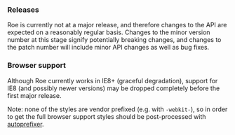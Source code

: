 ### Releases

Roe is currently not at a major release, and therefore changes to the API are expected on a reasonably regular basis. Changes to the minor version number at this stage signify potentially breaking changes, and changes to the patch number will include minor API changes as well as bug fixes.

### Browser support

Although Roe currently works in IE8+ (graceful degradation), support for IE8 (and possibly newer versions) may be dropped completely before the first major release.

Note: none of the styles are vendor prefixed (e.g. with `-webkit-`), so in order to get the full browser support styles should be post-processed with [autoprefixer](https://github.com/postcss/autoprefixer).
